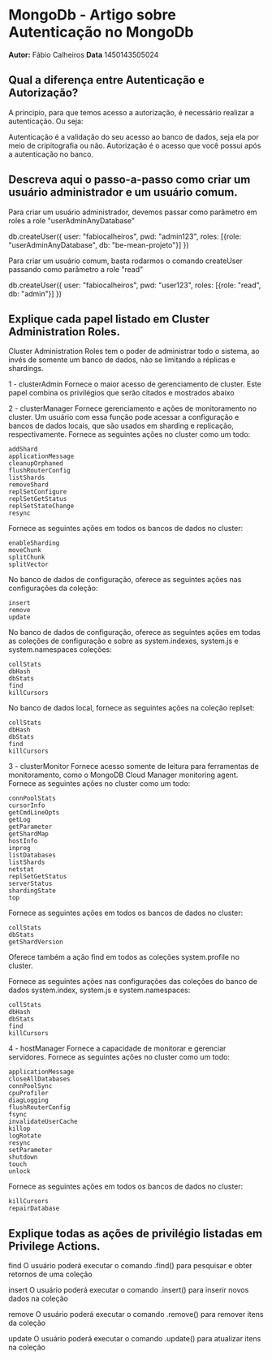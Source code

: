 # MongoDb - Artigo sobre Autenticação no MongoDb
**Autor:** Fábio Calheiros
**Data** 1450143505024

## Qual a diferença entre Autenticação e Autorização?

A principio, para que temos acesso a autorização, é necessário realizar a autenticação. Ou seja:

Autenticação é a validação do seu acesso ao banco de dados, seja ela por meio de cripitografia ou não.
Autorização é o acesso que você possui após a autenticação no banco.

## Descreva aqui o passo-a-passo como criar um usuário administrador e um usuário comum.

Para criar um usuário administrador, devemos passar como parâmetro em roles a role "userAdminAnyDatabase"

db.createUser({
    user: "fabiocalheiros",
    pwd: "admin123",
    roles: [{role: "userAdminAnyDatabase", db: "be-mean-projeto"}]
})

Para criar um usuário comum, basta rodarmos o comando createUser passando como parâmetro a role "read"

 db.createUser({
    user: "fabiocalheiros",
    pwd: "user123",
    roles: [{role: "read", db: "admin"}]
})

## Explique cada papel listado em Cluster Administration Roles.

Cluster Administration Roles tem o poder de administrar todo o sistema, ao invés de somente um banco de dados, não se limitando a réplicas e shardings.

1 - clusterAdmin
Fornece o maior acesso de gerenciamento de cluster. Este papel combina os privilégios que serão citados e mostrados abaixo

2 - clusterManager
Fornece gerenciamento e ações de monitoramento no cluster. Um usuário com essa função pode acessar a configuração e bancos de dados locais, que são usados em sharding e replicação, respectivamente.
Fornece as seguintes ações no cluster como um todo:

    addShard
    applicationMessage
    cleanupOrphaned
    flushRouterConfig
    listShards
    removeShard
    replSetConfigure
    replSetGetStatus
    replSetStateChange
    resync

Fornece as seguintes ações em todos os bancos de dados no cluster:

    enableSharding
    moveChunk
    splitChunk
    splitVector

No banco de dados de configuração, oferece as seguintes ações nas configurações da coleção:

    insert
    remove
    update

No banco de dados de configuração, oferece as seguintes ações em todas as coleções de configuração e sobre as system.indexes, system.js e system.namespaces coleções:

    collStats
    dbHash
    dbStats
    find
    killCursors

No banco de dados local, fornece as seguintes ações na coleção replset:

    collStats
    dbHash
    dbStats
    find
    killCursors


3 - clusterMonitor
Fornece acesso somente de leitura para ferramentas de monitoramento, como o MongoDB Cloud Manager monitoring agent.
Fornece as seguintes ações no cluster como um todo:

    connPoolStats
    cursorInfo
    getCmdLineOpts
    getLog
    getParameter
    getShardMap
    hostInfo
    inprog
    listDatabases
    listShards
    netstat
    replSetGetStatus
    serverStatus
    shardingState
    top


Fornece as seguintes ações em todos os bancos de dados no cluster:

    collStats
    dbStats
    getShardVersion

Oferece também a ação find em todos as coleções system.profile no cluster.

Fornece as seguintes ações nas configurações das coleções do banco de dados system.index, system.js e system.namespaces:
	
    collStats
    dbHash
    dbStats
    find
    killCursors


4 - hostManager
Fornece a capacidade de monitorar e gerenciar servidores.
Fornece as seguintes ações no cluster como um todo:

    applicationMessage
    closeAllDatabases
    connPoolSync
    cpuProfiler
    diagLogging
    flushRouterConfig
    fsync
    invalidateUserCache
    killop
    logRotate
    resync
    setParameter
    shutdown
    touch
    unlock

Fornece as seguintes ações em todos os bancos de dados no cluster:

    killCursors
    repairDatabase

## Explique todas as ações de privilégio listadas em Privilege Actions.

find
O usuário poderá executar o comando .find() para pesquisar e obter retornos de uma coleção

insert
O usuário poderá executar o comando .insert() para inserir novos dados na coleção

remove
O usuário poderá executar o comando .remove() para remover itens da coleção

update
O usuário poderá executar o comando .update() para atualizar itens na coleção
